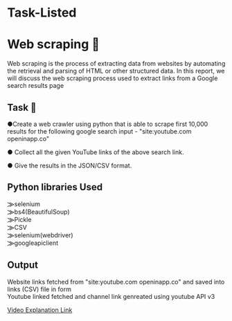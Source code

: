 # Task-Listed

  # Web scraping 📝  
Web scraping is the process of extracting data from websites by automating the retrieval and parsing of HTML or other structured data. In this report, we will discuss the web scraping process used to extract links from a Google search results page
  
  ## Task 🚀  
●Create a web crawler using python that is able to scrape first  10,000 results for the following
  google search input - "site:youtube.com openinapp.co"

● Collect all the given YouTube links of the above search link.

● Give the results in the JSON/CSV format.

  
  ## Python libraries Used  
  ⨠selenium  
  ⨠bs4(BeautifulSoup)  
  ⨠Pickle  
  ⨠CSV  
  ⨠selenium(webdriver)  
  ⨠googleapiclient

      
  ## Output
  Website links fetched from "site:youtube.com openinapp.co" and saved into links (CSV) file in form    
  Youtube linked fetched and channel link genreated using youtube API v3
  
  [Video Explanation Link](https://drive.google.com/file/d/1CjCc-ZKqxETNGSeK6j6zOZOGS69gN7zR/view?usp=drive_link)
  

